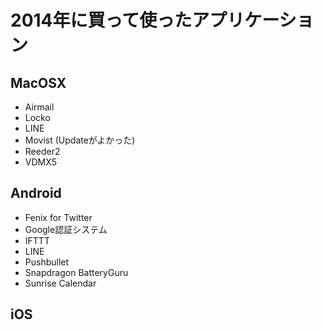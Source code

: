 # 2014年に買って使ったアプリケーション

## MacOSX
- Airmail
- Locko
- LINE
- Movist (Updateがよかった)
- Reeder2
- VDMX5

## Android
- Fenix for Twitter
- Google認証システム
- IFTTT
- LINE
- Pushbullet
- Snapdragon BatteryGuru
- Sunrise Calendar


## iOS